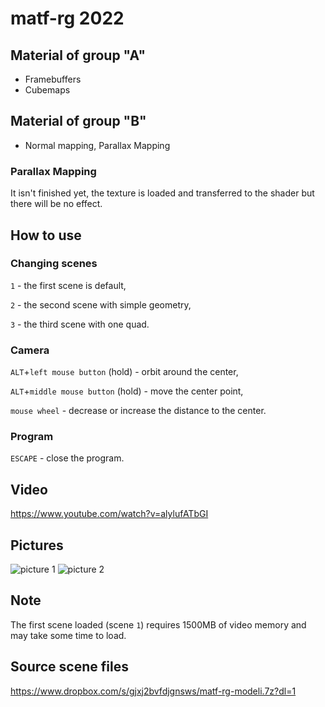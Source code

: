 ﻿# matf-rg 2022

## Material of group "A"

- Framebuffers
- Cubemaps

## Material of group "B"

- Normal mapping, Parallax Mapping

### Parallax Mapping

It isn't finished yet, the texture is loaded and transferred to the shader but there will be no effect.

## How to use

### Changing scenes

`1` - the first scene is default,

`2` - the second scene with simple geometry,

`3` - the third scene with one quad.

### Camera

`ALT`+`left mouse button` (hold) - orbit around the center,

`ALT`+`middle mouse button` (hold) - move the center point,

`mouse wheel` - decrease or increase the distance to the center.

### Program

`ESCAPE` - close the program.

## Video

https://www.youtube.com/watch?v=alylufATbGI

## Pictures

![picture 1](./Untitled2.jpg)
![picture 2](./Untitled.jpg)

## Note

The first scene loaded (scene `1`) requires 1500MB of video memory and may take some time to load.

## Source scene files

https://www.dropbox.com/s/gjxj2bvfdjgnsws/matf-rg-modeli.7z?dl=1
